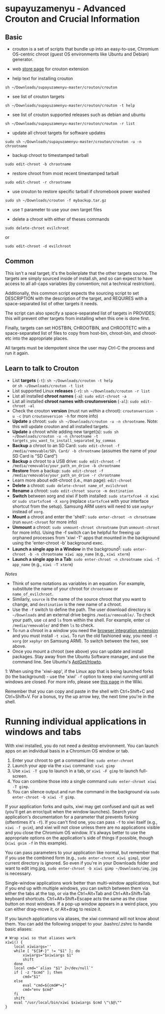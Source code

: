 # supayuzamenyu - Advanced Crouton and Crucial Information

## Basic

* crouton is a set of scripts that bundle up into an easy-to-use, Chromium OS-centric chroot (guest OS environments like Ubuntu and Debian) generator.

* web [store page](https://goo.gl/OVQOEt) for crouton extension


* help text for installing crouton
```
sh ~/Downloads/supayuzamenyu-master/crouton/crouton
```

* see list of crouton targets
```
sh ~/Downloads/supayuzamenyu-master/crouton/crouton -t help
```

* see list of crouton supported releases such as debian and ubuntu
```
sh ~/Downloads/supayuzamenyu-master/crouton/crouton -r list
```

* update all chroot targets for software updates
```
sudo sh ~/Downloads/supayuzamenyu-master/crouton/crouton -u -n chrootname
```

* backup chroot to timestamped tarball
```
sudo edit-chroot -b chrootname
```

* restore chroot from most recent timestamped tarball
```
sudo edit-chroot -r chrootname
```

* use crouton to restore specific tarball if chromebook power washed
```
sudo sh ~/Downloads/crouton -f mybackup.tar.gz
```

* use `T` parameter to use your own target files

* delete a chroot with either of theses commands
```
sudo delete-chroot evilchroot
```
or
```
sudo edit-chroot -d evilchroot
```

## Common
This isn't a real target; it's the boilerplate that the other targets source.
The targets are simply sourced inside of install.sh, and so can expect to have
access to all all-caps variables (by convention; not a technical restriction).

Additionally, this common script expects the sourcing script to set
DESCRIPTION with the description of the target, and REQUIRES with a
space-separated list of other targets it needs.

The script can also specify a space-separated list of targets in PROVIDES;
this will prevent other targets from installing when this one is done first.

Finally, targets can set HOSTBIN, CHROOTBIN, and CHROOTETC with a
space-separated list of files to copy from host-bin, chroot-bin, and
chroot-etc into the appropriate places.

All targets must be idempotent since the user may Ctrl-C the process and run
it again.

## Learn to talk to Crouton

* List **targets** (``-t``): ``sh ~/Downloads/crouton -t help``  
or `sh ~/Downloads/crouton -t list`
* List supported Linux **releases** (``-r``): ``sh ~/Downloads/crouton -r list``  
* List all installed **chroot names** (``-a``): ``sudo edit-chroot -a``  
* List all installed **chroot names with croutonversion** (``-al``): ``sudo edit-chroot -al``  
* Check the crouton **version** (must run *within* a chroot): ``croutonversion -u -c`` (run ``croutonversion -h`` for more info)  
* **Update** a chroot: ``sudo sh ~/Downloads/crouton -u -n chrootname``. Note: this will update crouton and all installed targets. 
* **Update** a chroot while adding new target(s): ``sudo sh ~/Downloads/crouton -u -n chrootname -t targets_you_want_to_install_separated_by_commas``   
* **Backup** a chroot to an SD Card: ``sudo edit-chroot -f /media/removable/SD\ Card/ -b chrootname`` (assumes the name of your SD Card is "SD Card")
* **Backup** a chroot to a USB drive: ``sudo edit-chroot -f /media/removable/your_path_on_drive -b chrootname`` 
* **Restore** from a backup: ``sudo edit-chroot -f /media/removable/your_path_on_drive -r chrootname``
* Learn more about edit-chroot (i.e., man page): ``edit-chroot``
* **Delete** a chroot: ``sudo delete-chroot name_of_evilchroot``
* **Rename** a chroot: ``sudo edit-chroot source -m destination`` 
* **Switch** between xorg and xiwi if both installed: ``sudo startxfce4 -X xiwi`` or ``sudo startxfce4 -X xorg`` (replace ``startxfce4`` with your interface shortcut from the setup). Samsung ARM users will need to use ``xephyr`` instead of ``xorg``.
* **Mount** a chroot and enter the 'shell': ``sudo enter-chroot -n chrootname`` (run ``mount-chroot`` for more info)
* **Unmount** a chroot: ``sudo unmount-chroot chrootname`` (run ``unmount-chroot`` for more info). Using the -f switch can be helpful for freeing up orphaned processes from 'xiwi -T' apps that mounted in the background using the 'enter-chroot -b' background exec.
* **Launch a single app in a Window** in the background<sup>[1](#myfootnote1)</sup>: ``sudo enter-chroot -b -n chrootname xiwi app_name`` (e.g., ``xiwi xterm``)
* **Launch a single app in a Tab**: ``sudo enter-chroot -n chrootname xiwi -T app_name`` (e.g., ``xiwi -T xterm``) 

_Notes_
* Think of some notations as variables in an equation. For example, substitute the name of your chroot for ``chrootname`` or ``name_of_evilchroot``. 
* Similarly, ``source`` is the name of the source chroot that you want to change, and ``destination`` is the new name of a chroot. 
* Use the ``-f`` switch to define the path. The user download directory is ``~/Downloads`` and an external drive begins ``/media/removable/``. To check your path, use ``cd`` and ``ls`` from within the shell. For example, enter ``cd /media/removable/`` and then ``ls`` to check. 
* To run a chroot in a window you need the [browser integration extension](https://chrome.google.com/webstore/detail/crouton-integration/gcpneefbbnfalgjniomfjknbcgkbijom) and you must install ``-t xiwi``. To run the old fashioned way, you need  ``-t xorg`` (or ``xephyr`` on Samsung ARM). To switch between the two, see above. 
* Once you mount a chroot (see above) you can update and install packages. Stay away from the Ubuntu Software manager, and use the command line. See Ubuntu's [AptGet/Howto](https://help.ubuntu.com/community/AptGet/Howto). 

<a name="myfootnote1">1</a>: When using the 'xiwi-app', if the Linux app that is being launched forks (to the background) - use the 'xiwi' ``-f`` option to keep xiwi running until all windows are closed. For more info, please see [this page](https://github.com/dnschneid/crouton/wiki/crouton-in-a-Chromium-OS-window-%28xiwi%29) in the Wiki.
 
Remember that you can copy and paste in the shell with Ctrl+Shift+C and Ctrl+Shift+V. For a bonus, try the up arrow key, the next time you're in the shell. 

# Running individual applications in windows and tabs
With xiwi installed, you do not need a desktop environment.  You can launch apps on an individual basis in a Chromium OS window or tab.

1. Enter your chroot to get a command line: `sudo enter-chroot`
2. Launch your app via the `xiwi` command: `xiwi gimp`
3. Use `xiwi -T gimp` to launch in a tab, or `xiwi -F gimp` to launch full-screen.
4. You can combine those into a single command `sudo enter-chroot xiwi -T gimp`.
5. You can silence output and run the command in the background via `sudo enter-chroot -b xiwi -T gimp`.

If your application forks and quits, xiwi may get confused and quit as well (you'll get an error/quit when the window launches).  Search your application's documentation for a parameter that prevents forking (oftentimes it's `-f`).  If you can't find one, you can pass `-f` to xiwi itself (e.g., `xiwi -f gvim`), and xiwi will not close unless there are no applications visible and you close the Chromium OS window. It's always better to use the appropriate options on the application's side of things if possible, though (`xiwi gvim -f` in this example).

You can pass parameters to your application like normal, but remember that if you use the combined form (e.g., `sudo enter-chroot xiwi gimp`), your current directory is ignored.  So even if you're in your Downloads folder and want to edit img.jpg, `sudo enter-chroot -b xiwi gimp ~/Downloads/img.jpg` is necessary.

Single-window applications work better than multi-window applications, but if you end up with multiple windows, you can switch between them via either the tabs at the top, or via the Ctrl+Alt+Tab and Ctrl+Alt+Shift+Tab keyboard shortcuts.  Ctrl+Alt+Shift+Escape acts the same as the close button on most windows.  If a pop-up window appears in a weird place, you can either drag-move it, or Alt+drag to resize it.

If you launch applications via aliases, the xiwi command will not know about them.  You can add the following snippet to your .bashrc/.zshrc to handle basic aliases:

```
# Wrap xiwi so that aliases work
xiwi() {
    local xiwiargs=''
    while [ "${1#-}" != "$1" ]; do
        xiwiargs="$xiwiargs $1"
        shift
    done
    local cmd="`alias "$1" 2>/dev/null`"
    if [ -z "$cmd" ]; then
        cmd="$1"
    else
        eval "cmd=${cmd#*=}"
        cmd="env $cmd"
    fi
    shift
    eval "/usr/local/bin/xiwi $xiwiargs $cmd \"\$@\""
}
```
